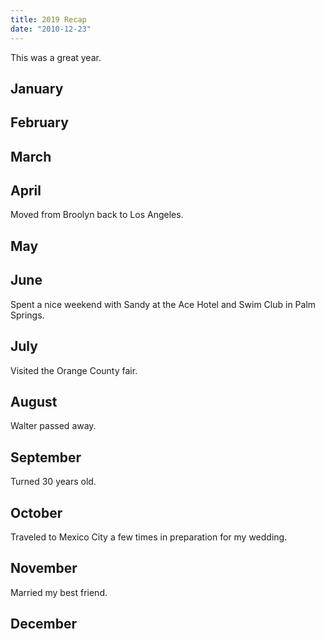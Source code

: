 ```yaml
---
title: 2019 Recap
date: "2010-12-23"
---
```


This was a great year.

## January

## February

## March

## April

Moved from Broolyn back to Los Angeles.

## May

## June

Spent a nice weekend with Sandy at the Ace Hotel and Swim Club in Palm Springs.

## July

Visited the Orange County fair.

## August

Walter passed away.

## September

Turned 30 years old.

## October

Traveled to Mexico City a few times in preparation for my wedding.

## November

Married my best friend.

## December
